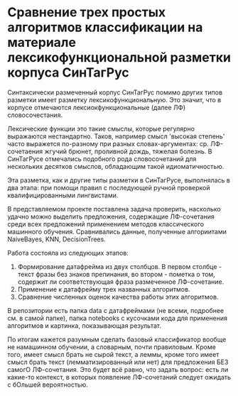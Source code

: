 # Сравнение трех простых алгоритмов классификации на материале лексикофункциональной разметки корпуса СинТагРус

Синтаксически размеченный корпус СинТагРус помимо других типов разметки имеет разметку лексикофункциональную. Это значит, что в корпусе отмечаются лексиокфункциональные (далее ЛФ) словосочестания.

Лексические функции это такие смыслы, которые регулярно выражаются нестандартно. Таков, например смысл 'высокая степень' часто выражется по-разному при разных словах-аргументах: ср. ЛФ-сочетаения жгучий брюнет, проливной дождь, тяжелая болезнь. В СинТагРусе отмечались подобного рода словосочетаний для нескольких десятков смыслов, обладающим такой идиоматичностью. 

Эта разметка, как и другие типы разметки в СинТагРусе, выполнялась в два этапа: при помощи правил с последующей ручной проверкой квалифицированными лингвистами.

В представляемом проекте поставлена задача проверить, насколько удачно можно выделить предложения, содержащие ЛФ-сочетания среди всех предложений применением методов классического машинного обучения. Сравнивались данные, полученные алгориитами NaiveBayes, KNN, DecisionTrees.

Работа состояла из следующих этапов:

1. Формирование датафрейма из двух столбцов. В первом столбце - текст фразы без знаков препинания, во втором - пометка о  том, содержит ли соответствующая фраза размеченное ЛФ-сочетание.
2. Применение к датафрейму трех названных алгоритмов.
3. Сравнение численных оценок качества работы этих алгоритмов.

В репозитории есть папка data с датафреймами (не всеми, подробнее см. в самой папке), папка notebooks с кусочками кода для применения алгоритмов и картинка, показывающая результат.

По итогам кажется разумным сделать базовый классификатор вообще не намашинном обучении, а словарным, почти правиловым. Кроме того, имеет смысл брать не сырой текст, а леммы, кроме того имеет смысл брать текст (лемматизированный или нет) для предложения БЕЗ самогО ЛФ-сочетания. Это будет всё равно, что задать вопрос: есть ли какие-то контекст, в которых появление ЛФ-сочетаний следует ожидать с бОльшей вероятностью.

